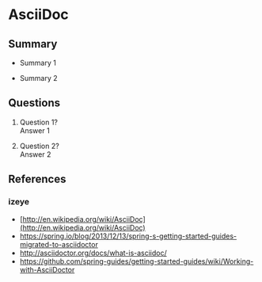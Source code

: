 AsciiDoc
========

Summary
-------
* Summary 1

* Summary 2

Questions
---------
1. Question 1?  
Answer 1

2. Question 2?  
Answer 2

References
----------
### izeye
* [http://en.wikipedia.org/wiki/AsciiDoc](http://en.wikipedia.org/wiki/AsciiDoc)
* https://spring.io/blog/2013/12/13/spring-s-getting-started-guides-migrated-to-asciidoctor
* http://asciidoctor.org/docs/what-is-asciidoc/
* https://github.com/spring-guides/getting-started-guides/wiki/Working-with-AsciiDoctor
